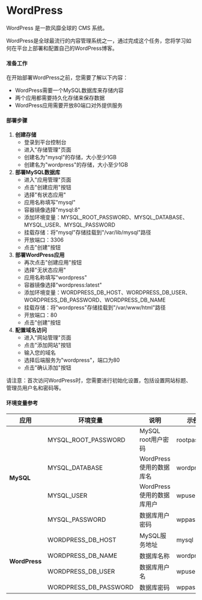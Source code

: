 # WordPress
WordPress 是一款风靡全球的 CMS 系统。

<div class="alert alert-info">
    <i class="bi bi-info-circle"></i> 
    WordPress是全球最流行的内容管理系统之一，通过完成这个任务，您将学习如何在平台上部署和配置自己的WordPress博客。
</div>

<h4>准备工作</h4>
<p>在开始部署WordPress之前，您需要了解以下内容：</p>
<ul>
    <li>WordPress需要一个MySQL数据库来存储内容</li>
    <li>两个应用都需要持久化存储来保存数据</li>
    <li>WordPress应用需要开放80端口对外提供服务</li>
</ul>

<h4>部署步骤</h4>
<ol>
    <li><strong>创建存储</strong>
        <ul>
            <li>登录到平台控制台</li>
            <li>进入"存储管理"页面</li>
            <li>创建名为"mysql"的存储，大小至少1GB</li>
            <li>创建名为"wordpress"的存储，大小至少1GB</li>
        </ul>
    </li>
    <li><strong>部署MySQL数据库</strong>
        <ul>
            <li>进入"应用管理"页面</li>
            <li>点击"创建应用"按钮</li>
            <li>选择"有状态应用"</li>
            <li>应用名称填写"mysql"</li>
            <li>容器镜像选择"mysql:8"</li>
            <li>添加环境变量：MYSQL_ROOT_PASSWORD、MYSQL_DATABASE、MYSQL_USER、MYSQL_PASSWORD</li>
            <li>挂载存储：将"mysql"存储挂载到"/var/lib/mysql"路径</li>
            <li>开放端口：3306</li>
            <li>点击"创建"按钮</li>
        </ul>
    </li>
    <li><strong>部署WordPress应用</strong>
        <ul>
            <li>再次点击"创建应用"按钮</li>
            <li>选择"无状态应用"</li>
            <li>应用名称填写"wordpress"</li>
            <li>容器镜像选择"wordpress:latest"</li>
            <li>添加环境变量：WORDPRESS_DB_HOST、WORDPRESS_DB_USER、WORDPRESS_DB_PASSWORD、WORDPRESS_DB_NAME</li>
            <li>挂载存储：将"wordpress"存储挂载到"/var/www/html"路径</li>
            <li>开放端口：80</li>
            <li>点击"创建"按钮</li>
        </ul>
    </li>
    <li><strong>配置域名访问</strong>
        <ul>
            <li>进入"网站管理"页面</li>
            <li>点击"添加网站"按钮</li>
            <li>输入您的域名</li>
            <li>选择后端服务为"wordpress"，端口为80</li>
            <li>点击"确认添加"按钮</li>
        </ul>
    </li>
</ol>

<div class="alert alert-warning">
    <i class="bi bi-exclamation-triangle"></i>
    请注意：首次访问WordPress时，您需要进行初始化设置，包括设置网站标题、管理员用户名和密码等。
</div>

<h4>环境变量参考</h4>
<table class="table table-bordered">
    <thead class="table-light">
        <tr>
            <th>应用</th>
            <th>环境变量</th>
            <th>说明</th>
            <th>示例值</th>
        </tr>
    </thead>
    <tbody>
        <tr>
            <td rowspan="4"><strong>MySQL</strong></td>
            <td>MYSQL_ROOT_PASSWORD</td>
            <td>MySQL root用户密码</td>
            <td>rootpassword</td>
        </tr>
        <tr>
            <td>MYSQL_DATABASE</td>
            <td>WordPress使用的数据库名</td>
            <td>wordpress</td>
        </tr>
        <tr>
            <td>MYSQL_USER</td>
            <td>WordPress使用的数据库用户</td>
            <td>wpuser</td>
        </tr>
        <tr>
            <td>MYSQL_PASSWORD</td>
            <td>数据库用户密码</td>
            <td>wppassword</td>
        </tr>
        <tr>
            <td rowspan="4"><strong>WordPress</strong></td>
            <td>WORDPRESS_DB_HOST</td>
            <td>MySQL服务地址</td>
            <td>mysql</td>
        </tr>
        <tr>
            <td>WORDPRESS_DB_NAME</td>
            <td>数据库名称</td>
            <td>wordpress</td>
        </tr>
        <tr>
            <td>WORDPRESS_DB_USER</td>
            <td>数据库用户名</td>
            <td>wpuser</td>
        </tr>
        <tr>
            <td>WORDPRESS_DB_PASSWORD</td>
            <td>数据库密码</td>
            <td>wppassword</td>
        </tr>
    </tbody>
</table>